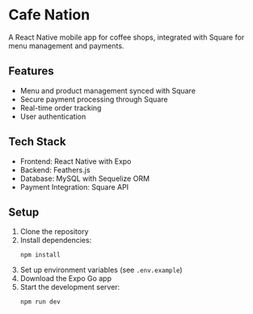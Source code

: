# Cafe Nation

A React Native mobile app for coffee shops, integrated with Square for menu management and payments.

## Features

- Menu and product management synced with Square
- Secure payment processing through Square
- Real-time order tracking
- User authentication

## Tech Stack

- Frontend: React Native with Expo
- Backend: Feathers.js
- Database: MySQL with Sequelize ORM
- Payment Integration: Square API

## Setup

1. Clone the repository
2. Install dependencies:
   ```
   npm install
   ```
3. Set up environment variables (see `.env.example`)
4. Download the Expo Go app
5. Start the development server:
   ```
   npm run dev
   ```
